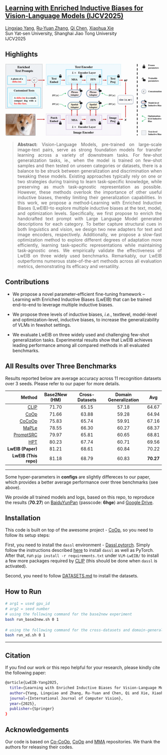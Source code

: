 ## [**Learning with Enriched Inductive Biases for Vision-Language Models (IJCV2025)**](https://link.springer.com/article/10.1007/s11263-025-02354-1)<br>
[Lingxiao Yang](https://zjjconan.github.io/), [Ru-Yuan Zhang](https://ruyuanzhang.github.io/), [Qi Chen](https://scholar.google.com.hk/citations?user=TL4VFM4AAAAJ&hl=zh-CN), [Xiaohua Xie](https://cse.sysu.edu.cn/content/2478)<br>
Sun Yat-sen University, Shanghai Jiao Tong University<br>
IJCV2025

## Highlights

![LwEIB](docs/framework.png)

> **<p align="justify"> Abstract:** Vision-Language Models, pre-trained on large-scale image-text pairs, serve as strong foundation models for transfer learning across a variety of downstream tasks. For few-shot generalization tasks, ie., when the model is trained on few-shot samples and then tested on unseen categories or datasets, there is a balance to be struck between generalization and discrimination when tweaking these models. Existing approaches typically rely on one or two strategies during training to learn task-specific knowledge, while preserving as much task-agnostic representation as possible. However, these methods overlook the importance of other useful inductive biases, thereby limiting their generalization capabilities. In this work, we propose a method–Learning with Enriched Inductive Biases (LwEIB)–to explore multiple inductive biases at the text, model, and optimization levels. Specifically, we first propose to enrich the handcrafted text prompt with Large Language Model generated descriptions for each category. To better capture structural cues in both linguistics and vision, we design two new adapters for text and image encoders, respectively. Additionally, we propose a slow-fast optimization method to explore different degrees of adaptation more efficiently, learning task-specific representations while maintaining task-agnostic ones. We empirically validate the effectiveness of LwEIB on three widely used benchmarks. Remarkably, our LwEIB outperforms numerous state-of-the-art methods across all evaluation metrics, demonstrating its efficacy and versatility. </p>

## Contributions

- We propose a novel parameter-efficient fine-tuning framework – Learning with Enriched Inductive Biases (LwEIB) that can be trained end-to-end to leverage multiple inductive biases. <p></p>
- We propose three levels of inductive biases, *i.e.*, textlevel, model-level and optimization-level, inductive biases, to increase the generalizability of VLMs in fewshot settings. <p></p>
- We evaluate LwEIB on three widely used and challenging few-shot generalization tasks. Experimental results show that LwEIB achieves leading performance among all compared methods in all evaluated benchmarks.

## All Results over Three Benchmarks
Results reported below are average accuracy across 11 recognition datasets over 3 seeds. Please refer to our paper for more details.

| Method | Base2New (HM) | Cross-Datasets | Domain Generalization | Avg |
| -----: | :-----------: | :------------: | :-------------------: | :-: |
| [CLIP](https://arxiv.org/abs/2103.00020)      | 71.70 | 65.15 | 57.18 | 64.67
| [CoOp](https://arxiv.org/abs/2109.01134)      | 71.66 | 63.88 | 59.28 | 64.94
| [CoCoOp](https://arxiv.org/abs/2203.05557)    | 75.83 | 65.74 | 59.91 | 67.16
| [MaPLe](https://arxiv.org/abs/2210.03117)     | 78.55 | 66.30 | 60.27 | 68.37
| [PromptSRC](https://arxiv.org/pdf/2307.06948) | 79.97 | 65.81 | 60.65 | 68.81
| [HPT](https://arxiv.org/pdf/2312.06323)       | 80.23 | 67.74 | 60.71 | 69.56
| **LwEIB (Paper)**                             | 81.21 | 68.61 | 60.84 | 70.22
| **LwEIB (This repo)**                         | 81.18 | 68.79 | 60.83 | **70.27**
------------------------------------------------------------
<p></p>

Some hyper-parameters in **configs** are slightly differeces to our paper, which provides a better average performance over three benchmarks (see above). 

<p></p>

We provide all trained models and logs, based on this repo, to reproduce the results (**70.27**) on [BaiduYunPan](https://pan.baidu.com/s/1ZEsQBNOqO7HrrU3tczHeGA) (passcode: **6hge**) and [Google Drive](https://drive.google.com/drive/folders/12UMfd9ECXS3WvauXOtn7W0muzSNTVHwf?usp=drive_link).


## Installation 
This code is built on top of the awesome project - [CoOp](https://github.com/KaiyangZhou/CoOp), so you need to follow its setup steps:

First, you need to install the `dassl` environment - [Dassl.pytorch](https://github.com/KaiyangZhou/Dassl.pytorch). Simply follow the instructions described [here](https://github.com/KaiyangZhou/Dassl.pytorch#installation) to install `dassl` as well as PyTorch. After that, run `pip install -r requirements.txt` under `VLM-LwEIB/` to install a few more packages required by [CLIP](https://github.com/openai/CLIP) (this should be done when `dassl` is activated).

Second, you need to follow [DATASETS.md](docs/DATASETS.md) to install the datasets.


## How to Run
```bash
# arg1 = used gpu_id
# arg2 = seed number
# using the following command for the base2new experiment
bash run_base2new.sh 0 1

# using the following command for the cross-datasets and domain-generalization experimetns
bash run_xd.sh 0 1
```

------------------------------------------------------------

## Citation
If you find our work or this repo helpful for your research, please kindly cite the following paper:

```bash
@article{LwEIB-Yang2025,
  title={Learning with Enriched Inductive Biases for Vision-Language Models},
  author={Yang, Lingxiao and Zhang, Ru-Yuan and Chen, Qi and Xie, Xiaohua},
  journal={International Journal of Computer Vision},
  year={2025},
  publisher={Springer}
}
```

## Acknowledgements
Our code is based on [Co-CoOp](https://github.com/KaiyangZhou/CoOp), [CoOp](https://github.com/KaiyangZhou/CoOp) and [MMA](https://github.com/ZjjConan/VLM-MultiModalAdapter) repositories. We thank the authors for releasing their codes.
